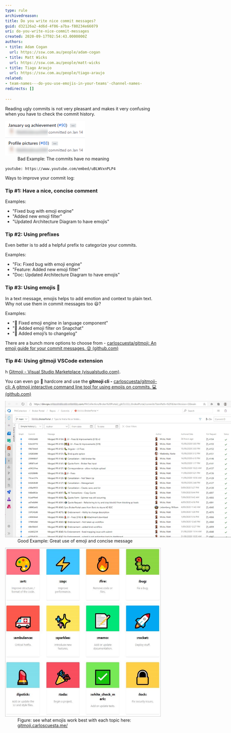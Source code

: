```yaml
---
type: rule
archivedreason: 
title: Do you write nice commit messages?
guid: d32126a2-4d6d-4f06-a7ba-f80234e66079
uri: do-you-write-nice-commit-messages
created: 2020-09-17T02:54:43.0000000Z
authors:
- title: Adam Cogan
  url: https://ssw.com.au/people/adam-cogan
- title: Matt Wicks
  url: https://ssw.com.au/people/matt-wicks
- title: Tiago Araujo
  url: https://ssw.com.au/people/tiago-araujo
related:
- team-names---do-you-use-emojis-in-your-teams'-channel-names-
redirects: []

---
```


Reading ugly commits is not very pleasant and makes it very confusing when you have to check the commit history.
<dl class="badImage"><dt><img src="2020-09-17_17-19-04.png" alt="2020-09-17_17-19-04.png"></dt><dd>Bad Example: The commits have no meaning<span style="color:#444444;"></span></dd></dl>
<!--endintro-->


`youtube: https://www.youtube.com/embed/uBLWVxnPLP4`
 
 


Ways to improve your commit log:



### Tip #1: Have a nice, concise comment

Examples:

* "Fixed bug with emoji engine"
* "Added new emoji filter"
* "Updated Architecture Diagram to have emojis"




### Tip #2: Using prefixes


Even better is to add a helpful prefix to categorize your commits.

Examples:

* "Fix: Fixed bug with emoji engine"
* "Feature: Added new emoji filter"
* "Doc: Updated Architecture Diagram to have emojis"


### Tip #3: Using emojis 💄


In a text message, emojis helps to add emotion and context to plain text. Why not use them in commit messages too 😃?

Examples:



* "🐛 Fixed emoji engine in language component"
* "🚀 Added emoji filter on Snapchat"
* "📄 Added emoji’s to changelog"

There are a bunch more options to choose from - [carloscuesta/gitmoji: An emoji guide for your commit messages. 😜 (github.com)](https://github.com/carloscuesta/gitmoji)


### Tip #4: Using gitmoji VSCode extension

h [Gitmoji - Visual Studio Marketplace (visualstudio.com)](https://marketplace.visualstudio.com/items?itemName=Vtrois.gitmoji-vscode).

You can even go 🤘 hardcore and use the  **gitmoji cli -** [carloscuesta/gitmoji-cli: A gitmoji interactive command line tool for using emojis on commits. 💻 (github.com)](https://github.com/carloscuesta/gitmoji-cli)
<dl class="goodImage"><dt> 
      <img src="commits-with-emojis.jpg" alt="commits-with-emojis.jpg" style="max-width:750px;"> 
</dt><dt>   </dt><dd>Good Example: Great use of emoji and concise message<span style="color:#444444;"></span></dd></dl><dl class="image"><dt><img src="emojis-list.jpg" alt="emojis-list.jpg" style="width:728px;"></dt><dd>Figure: see what emojis work best with each topic here: 
<a href="https://gitmoji.carloscuesta.me/">gitmoji.carloscuesta.me/</a></dd></dl>
